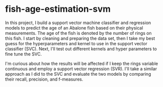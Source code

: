 # fish-age-estimation-svm

In this project, I build a support vector machine classifier and regression models to predict the age of an Abalone fish based on their physical measurements. The age of the fish is denoted by the number of rings on this fish. I start by cleaning and preparing the data set, then I take my best guess for the hyperparameters and kernel to use in the support vector classifier (SVC). Next, I'll test out different kernels and hyper parameters to fine tune the SVC. 

I'm curious about how the results will be affected if I keep the rings variable continuous and employ a support vector regression (SVR). I'll take a similar approach as I did to the SVC and evaluate the two models by comparing their recall, precision, and f-measures.
